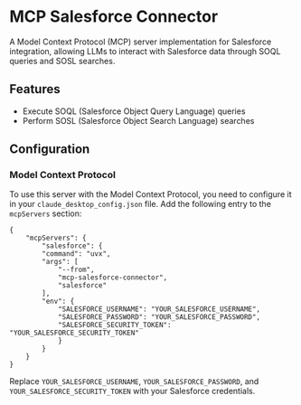 # MCP Salesforce Connector

A Model Context Protocol (MCP) server implementation for Salesforce integration, allowing LLMs to interact with Salesforce data through SOQL queries and SOSL searches.

## Features

- Execute SOQL (Salesforce Object Query Language) queries
- Perform SOSL (Salesforce Object Search Language) searches


## Configuration
### Model Context Protocol

To use this server with the Model Context Protocol, you need to configure it in your `claude_desktop_config.json` file. Add the following entry to the `mcpServers` section:


    {
        "mcpServers": {
            "salesforce": {
            "command": "uvx",
            "args": [
                "--from",
                "mcp-salesforce-connector",
                "salesforce"
            ],
            "env": {
                "SALESFORCE_USERNAME": "YOUR_SALESFORCE_USERNAME",
                "SALESFORCE_PASSWORD": "YOUR_SALESFORCE_PASSWORD",
                "SALESFORCE_SECURITY_TOKEN": "YOUR_SALESFORCE_SECURITY_TOKEN"
                }
            }
        }
    }
    
Replace `YOUR_SALESFORCE_USERNAME`, `YOUR_SALESFORCE_PASSWORD`, and `YOUR_SALESFORCE_SECURITY_TOKEN` with your Salesforce credentials.

